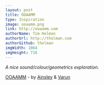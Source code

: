 ```yaml
---
layout: post
title: OOAAMM
type: Inspiration
image: ooaamm.png
link: http://ooaamm.com
authorName: Tim Holman
authorUrl: http://tholman.com
authorGithub: tholman
imgWidth: 1064
imgHeight: 716
---
```


_A nice sound/colour/geometrics exploration._

[OOAAMM](http://ooaamm.com) - by [Ainsley](http://ainsleywagoner.com) & [Varun](http://varun.ca)
